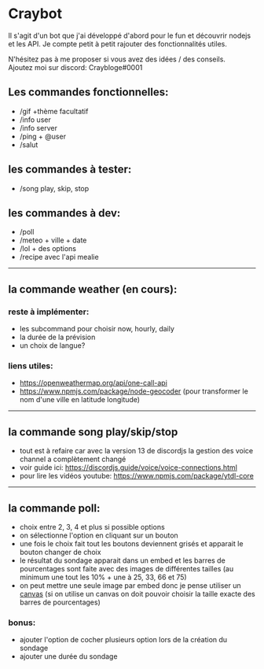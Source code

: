 # Craybot
Il s'agit d'un bot que j'ai développé d'abord pour le fun et découvrir nodejs et les API. Je compte petit à petit rajouter des fonctionnalités utiles.

N'hésitez pas à me proposer si vous avez des idées / des conseils.  
Ajoutez moi sur discord: Craybloge#0001
## Les commandes fonctionnelles:
- /gif +thème facultatif
- /info user
- /info server
- /ping + @user
- /salut

## les commandes à tester:
- /song play, skip, stop

## les commandes à dev:
- /poll
- /meteo + ville + date
- /lol + des options
- /recipe avec l'api mealie

---

## la commande weather (en cours):

### reste à implémenter:
- les subcommand pour choisir now, hourly, daily
- la durée de la prévision
- un choix de langue?
### liens utiles:
- https://openweathermap.org/api/one-call-api
- https://www.npmjs.com/package/node-geocoder (pour transformer le nom d'une ville en latitude longitude)

---

## la commande song play/skip/stop
- tout est à refaire car avec la version 13 de discordjs la gestion des voice channel a complètement changé
- voir guide ici: https://discordjs.guide/voice/voice-connections.html
- pour lire les vidéos youtube: https://www.npmjs.com/package/ytdl-core

---

## la commande poll:
- choix entre 2, 3, 4 et plus si possible options
- on sélectionne l'option en cliquant sur un bouton
- une fois le choix fait tout les boutons deviennent grisés et apparait le bouton changer de choix
- le résultat du sondage apparait dans un embed et les barres de pourcentages sont faite avec des images de différentes tailles (au minimum une tout les 10% + une à 25, 33, 66 et 75)
- on peut mettre une seule image par embed donc je pense utiliser un [canvas](https://www.npmjs.com/package/canvas) (si on utilise un canvas on doit pouvoir choisir la taille exacte des barres de pourcentages)
### bonus:
- ajouter l'option de cocher plusieurs option lors de la création du sondage
- ajouter une durée du sondage
